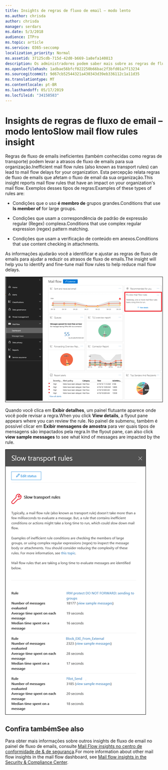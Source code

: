 ```yaml
---
title: Insights de regras de fluxo de email – modo lento
ms.author: chrisda
author: chrisda
manager: serdars
ms.date: 5/3/2018
audience: ITPro
ms.topic: article
ms.service: O365-seccomp
localization_priority: Normal
ms.assetid: 37125cdb-715d-42d0-b669-1a8efa140813
description: Os administradores podem saber mais sobre as regras de fluxo de email lentos no painel de fluxo de emails no centro de conformidade do & de segurança.
ms.openlocfilehash: 1adbae56bfcf022250b66bac2f3bfd01a7f13234
ms.sourcegitcommit: 9d67cb52544321a430343d39eb336112c1a11d35
ms.translationtype: MT
ms.contentlocale: pt-BR
ms.lasthandoff: 05/17/2019
ms.locfileid: "34158583"
---
```

# <a name="slow-mail-flow-rules-insight"></a><span data-ttu-id="09169-103">Insights de regras de fluxo de email – modo lento</span><span class="sxs-lookup"><span data-stu-id="09169-103">Slow mail flow rules insight</span></span>

<span data-ttu-id="09169-104">Regras de fluxo de emails ineficientes (também conhecidas como regras de transporte) podem levar a atrasos de fluxo de emails para sua organização.</span><span class="sxs-lookup"><span data-stu-id="09169-104">Inefficient mail flow rules (also known as transport rules) can lead to mail flow delays for your organization.</span></span> <span data-ttu-id="09169-105">Esta percepção relata regras de fluxo de emails que afetam o fluxo de email da sua organização.</span><span class="sxs-lookup"><span data-stu-id="09169-105">This insight reports mail flow rules that have an impact on your organization's mail flow.</span></span> <span data-ttu-id="09169-106">Exemplos desses tipos de regras:</span><span class="sxs-lookup"><span data-stu-id="09169-106">Examples of these types of rules are:</span></span>

- <span data-ttu-id="09169-107">Condições que o uso **é membro de** grupos grandes.</span><span class="sxs-lookup"><span data-stu-id="09169-107">Conditions that use **Is member of** for large groups.</span></span>

- <span data-ttu-id="09169-108">Condições que usam a correspondência de padrão de expressão regular (Regex) complexa.</span><span class="sxs-lookup"><span data-stu-id="09169-108">Conditions that use complex regular expression (regex) pattern matching.</span></span>

- <span data-ttu-id="09169-109">Condições que usam a verificação de conteúdo em anexos.</span><span class="sxs-lookup"><span data-stu-id="09169-109">Conditions that use content checking in attachments.</span></span>

<span data-ttu-id="09169-110">As informações ajudarão você a identificar e ajustar as regras de fluxo de emails para ajudar a reduzir os atrasos de fluxo de emails.</span><span class="sxs-lookup"><span data-stu-id="09169-110">The insight will help you to identify and fine-tune mail flow rules to help reduce mail flow delays.</span></span>

![Uma visão mais lenta das regras de fluxo de email no painel de fluxo de emails no centro de conformidade do & de segurança](media/1dd90faa-f065-4b10-8b47-d35dc127fc26.png)

<span data-ttu-id="09169-112">Quando você clica em **Exibir detalhes**, um painel flutuante aparece onde você pode revisar a regra.</span><span class="sxs-lookup"><span data-stu-id="09169-112">When you click **View details**, a flyout pane appears where you can review the rule.</span></span> <span data-ttu-id="09169-113">No painel de submenu, também é possível clicar em **Exibir mensagens de amostra** para ver quais tipos de mensagens são impactados pela regra.</span><span class="sxs-lookup"><span data-stu-id="09169-113">In the flyout pane, can also click **view sample messages** to see what kind of messages are impacted by the rule.</span></span>

![Painel de submenu depois de clicar em Exibir detalhes em uma visão geral de regras de fluxo de emails no painel de fluxo de emails](media/2cbd43b7-1f21-4338-a70c-7b50de5c69cd.png)

## <a name="see-also"></a><span data-ttu-id="09169-115">Confira também</span><span class="sxs-lookup"><span data-stu-id="09169-115">See also</span></span>

<span data-ttu-id="09169-116">Para obter mais informações sobre outros insights de fluxo de email no painel de fluxo de emails, consulte [Mail Flow insights no centro de conformidade de & de segurança](mail-flow-insights.md).</span><span class="sxs-lookup"><span data-stu-id="09169-116">For more information about other mail flow insights in the mail flow dashboard, see [Mail flow insights in the Security & Compliance Center](mail-flow-insights.md).</span></span>
